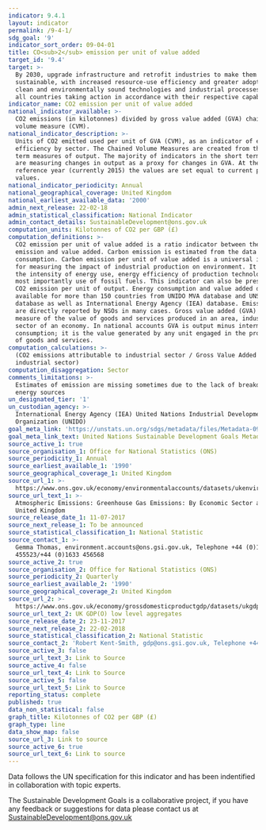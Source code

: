 ```yaml
---
indicator: 9.4.1
layout: indicator
permalink: /9-4-1/
sdg_goal: '9'
indicator_sort_order: 09-04-01
title: CO<sub>2</sub> emission per unit of value added
target_id: '9.4'
target: >-
  By 2030, upgrade infrastructure and retrofit industries to make them
  sustainable, with increased resource-use efficiency and greater adoption of
  clean and environmentally sound technologies and industrial processes, with
  all countries taking action in accordance with their respective capabilities
indicator_name: CO2 emission per unit of value added
national_indicator_available: >-
  CO2 emissions (in kilotonnes) divided by gross value added (GVA) chained
  volume measure (CVM).
national_indicator_description: >-
  Units of CO2 emitted used per unit of GVA (CVM), as an indicator of energy
  efficiency by sector. The Chained Volume Measures are created from the short
  term measures of output. The majority of indicators in the short term measures
  are measuring changes in output as a proxy for changes in GVA. At the
  reference year (currently 2015) the values are set equal to current price GVA
  values.
national_indicator_periodicity: Annual
national_geographical_coverage: United Kingdom
national_earliest_available_data: '2000'
admin_next_release: 22-02-18
admin_statistical_classification: National Indicator
admin_contact_details: SustainableDevelopment@ons.gov.uk
computation_units: Kilotonnes of CO2 per GBP (£)
computation_definitions: >-
  CO2 emission per unit of value added is a ratio indicator between the carbon
  emission and value added. Carbon emission is estimated from the data on energy
  consumption. Carbon emission per unit of value added is a universal indicator
  for measuring the impact of industrial production on environment. It captures
  the intensity of energy use, energy efficiency of production technology and
  most importantly use of fossil fuels. This indicator can also be presented as
  CO2 emission per unit of output. Energy consumption and value added data are
  available for more than 150 countries from UNIDO MVA database and UNSD energy
  database as well as International Energy Agency (IEA) database. Emission data
  are directly reported by NSOs in many cases. Gross value added (GVA) is the
  measure of the value of goods and services produced in an area, industry or
  sector of an economy. In national accounts GVA is output minus intermediate
  consumption; it is the value generated by any unit engaged in the production
  of goods and services.
computation_calculations: >-
  (CO2 emissions attributable to industrial sector / Gross Value Added [GVA] by
  industrial sector)
computation_disaggregation: Sector
comments_limitations: >-
  Estimates of emission are missing sometimes due to the lack of breakdown by
  energy sources
un_designated_tier: '1'
un_custodian_agency: >-
  International Energy Agency (IEA) United Nations Industrial Development
  Organization (UNIDO)
goal_meta_link: 'https://unstats.un.org/sdgs/metadata/files/Metadata-09-04-01.pdf '
goal_meta_link_text: United Nations Sustainable Development Goals Metadata (PDF 516 KB)
source_active_1: true
source_organisation_1: Office for National Statistics (ONS)
source_periodicity_1: Annual
source_earliest_available_1: '1990'
source_geographical_coverage_1: United Kingdom
source_url_1: >-
  https://www.ons.gov.uk/economy/environmentalaccounts/datasets/ukenvironmentalaccountsatmosphericemissionsgreenhousegasemissionsbyeconomicsectorandgasunitedkingdom
source_url_text_1: >-
  Atmospheric Emissions: Greenhouse Gas Emissions: By Economic Sector and Gas,
  United Kingdom
source_release_date_1: 11-07-2017
source_next_release_1: To be announced
source_statistical_classification_1: National Statistic
source_contact_1: >-
  Gemma Thomas, environment.accounts@ons.gsi.gov.uk, Telephone +44 (0)1633
  455523/+44 (0)1633 456568
source_active_2: true
source_organisation_2: Office for National Statistics (ONS)
source_periodicity_2: Quarterly
source_earliest_available_2: '1990'
source_geographical_coverage_2: United Kingdom
source_url_2: >-
  https://www.ons.gov.uk/economy/grossdomesticproductgdp/datasets/ukgdpolowlevelaggregates
source_url_text_2: UK GDP(O) low level aggregates
source_release_date_2: 23-11-2017
source_next_release_2: 22-02-2018
source_statistical_classification_2: National Statistic
source_contact_2: 'Robert Kent-Smith, gdp@ons.gsi.gov.uk, Telephone +44(0)1633 651618'
source_active_3: false
source_url_text_3: Link to Source
source_active_4: false
source_url_text_4: Link to Source
source_active_5: false
source_url_text_5: Link to Source
reporting_status: complete
published: true
data_non_statistical: false
graph_title: Kilotonnes of CO2 per GBP (£)
graph_type: line
data_show_map: false
source_url_3: Link to source
source_active_6: true
source_url_text_6: Link to source
---
```

Data follows the UN specification for this indicator and has been indentified in collaboration with topic experts.
  
The Sustainable Development Goals is a collaborative project, if you have any feedback or suggestions for data please contact us at <SustainableDevelopment@ons.gov.uk>
